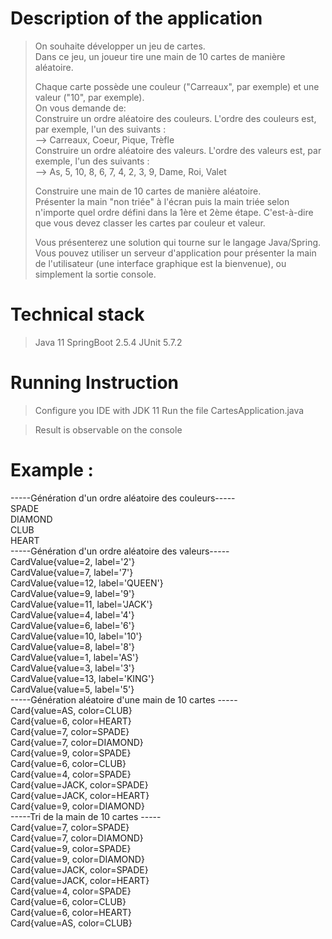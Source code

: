 # Description of the application 

> On souhaite développer un jeu de cartes.  
> Dans ce jeu, un joueur tire une main de 10 cartes de manière aléatoire.  
> 
> Chaque carte possède une couleur ("Carreaux", par exemple) et une valeur ("10", par exemple).  
> On vous demande de:  
> Construire un ordre aléatoire des couleurs. L'ordre des couleurs est, par exemple, l'un des suivants :  
> --> Carreaux, Coeur, Pique, Trèfle  
> Construire un ordre aléatoire des valeurs. L'ordre des valeurs est, par exemple, l'un des suivants :  
> --> As, 5, 10, 8, 6, 7, 4, 2, 3, 9, Dame, Roi, Valet  
> 
> Construire une main de 10 cartes de manière aléatoire.  
> Présenter la main "non triée" à l'écran puis la main triée selon n'importe quel ordre défini dans la 1ère et 2ème étape. C'est-à-dire que vous devez classer les cartes par couleur et valeur.  
> 
> Vous présenterez une solution qui tourne sur le langage Java/Spring.  
> Vous pouvez utiliser un serveur d'application pour présenter la main de l'utilisateur (une interface graphique est la bienvenue), ou simplement la sortie console.  

# Technical stack

> Java 11
> SpringBoot 2.5.4
> JUnit 5.7.2

# Running Instruction

> Configure you IDE with JDK 11
> Run the file CartesApplication.java

> Result is observable on the console 

# Example :
-----Génération d'un ordre aléatoire des couleurs-----  
SPADE  
DIAMOND  
CLUB  
HEART  
-----Génération d'un ordre aléatoire des valeurs-----  
CardValue{value=2, label='2'}  
CardValue{value=7, label='7'}  
CardValue{value=12, label='QUEEN'}  
CardValue{value=9, label='9'}  
CardValue{value=11, label='JACK'}  
CardValue{value=4, label='4'}  
CardValue{value=6, label='6'}  
CardValue{value=10, label='10'}  
CardValue{value=8, label='8'}  
CardValue{value=1, label='AS'}  
CardValue{value=3, label='3'}  
CardValue{value=13, label='KING'}  
CardValue{value=5, label='5'}  
-----Génération aléatoire d'une main de 10 cartes -----  
Card{value=AS, color=CLUB}  
Card{value=6, color=HEART}  
Card{value=7, color=SPADE}  
Card{value=7, color=DIAMOND}  
Card{value=9, color=SPADE}  
Card{value=6, color=CLUB}  
Card{value=4, color=SPADE}  
Card{value=JACK, color=SPADE}  
Card{value=JACK, color=HEART}  
Card{value=9, color=DIAMOND}  
-----Tri de la main de 10 cartes -----  
Card{value=7, color=SPADE}  
Card{value=7, color=DIAMOND}  
Card{value=9, color=SPADE}  
Card{value=9, color=DIAMOND}  
Card{value=JACK, color=SPADE}  
Card{value=JACK, color=HEART}  
Card{value=4, color=SPADE}  
Card{value=6, color=CLUB}  
Card{value=6, color=HEART}  
Card{value=AS, color=CLUB}  

